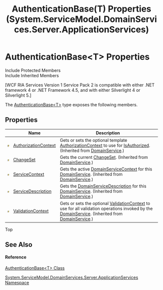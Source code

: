 ﻿---
title: AuthenticationBase(T) Properties (System.ServiceModel.DomainServices.Server.ApplicationServices)
TOCTitle: AuthenticationBase(T) Properties
ms:assetid: Properties.T:System.ServiceModel.DomainServices.Server.ApplicationServices.AuthenticationBase`1
ms:mtpsurl: https://msdn.microsoft.com/en-us/library/Ff423297(v=VS.91)
ms:contentKeyID: 28755662
ms.date: 01/27/2012
mtps_version: v=VS.91
---

# AuthenticationBase\<T\> Properties

Include Protected Members  
Include Inherited Members  

\[WCF RIA Services Version 1 Service Pack 2 is compatible with either .NET framework 4 or .NET Framework 4.5, and with either Silverlight 4 or Silverlight 5.\]

The [AuthenticationBase\<T\>](ff422449\(v=vs.91\).md) type exposes the following members.

## Properties

<table>
<thead>
<tr class="header">
<th> </th>
<th>Name</th>
<th>Description</th>
</tr>
</thead>
<tbody>
<tr class="odd">
<td><img src="images\Ff422448.protproperty(en-us,VS.91).gif" title="Protected property" alt="Protected property" /></td>
<td><a href="ff422768(v=vs.91).md">AuthorizationContext</a></td>
<td>Gets or sets the optional template <a href="ff422768(v=vs.91).md">AuthorizationContext</a> to use for <a href="ff422558(v=vs.91).md">IsAuthorized</a>. (Inherited from <a href="ff422911(v=vs.91).md">DomainService</a>.)</td>
</tr>
<tr class="even">
<td><img src="images\Ff422448.protproperty(en-us,VS.91).gif" title="Protected property" alt="Protected property" /></td>
<td><a href="ff422364(v=vs.91).md">ChangeSet</a></td>
<td>Gets the current <a href="ff422535(v=vs.91).md">ChangeSet</a>. (Inherited from <a href="ff422911(v=vs.91).md">DomainService</a>.)</td>
</tr>
<tr class="odd">
<td><img src="images\Ff422448.protproperty(en-us,VS.91).gif" title="Protected property" alt="Protected property" /></td>
<td><a href="ff422647(v=vs.91).md">ServiceContext</a></td>
<td>Gets the active <a href="ff423400(v=vs.91).md">DomainServiceContext</a> for this <a href="ff422911(v=vs.91).md">DomainService</a>. (Inherited from <a href="ff422911(v=vs.91).md">DomainService</a>.)</td>
</tr>
<tr class="even">
<td><img src="images\Ff422448.protproperty(en-us,VS.91).gif" title="Protected property" alt="Protected property" /></td>
<td><a href="ff422716(v=vs.91).md">ServiceDescription</a></td>
<td>Gets the <a href="ff422896(v=vs.91).md">DomainServiceDescription</a> for this <a href="ff422911(v=vs.91).md">DomainService</a>. (Inherited from <a href="ff422911(v=vs.91).md">DomainService</a>.)</td>
</tr>
<tr class="odd">
<td><img src="images\Ff422448.protproperty(en-us,VS.91).gif" title="Protected property" alt="Protected property" /></td>
<td><a href="ff423296(v=vs.91).md">ValidationContext</a></td>
<td>Gets or sets the optional <a href="https://msdn.microsoft.com/en-us/library/Dd382177">ValidationContext</a> to use for all validation operations invoked by the <a href="ff422911(v=vs.91).md">DomainService</a>. (Inherited from <a href="ff422911(v=vs.91).md">DomainService</a>.)</td>
</tr>
</tbody>
</table>

Top

## See Also

#### Reference

[AuthenticationBase\<T\> Class](ff422449\(v=vs.91\).md)

[System.ServiceModel.DomainServices.Server.ApplicationServices Namespace](ff422719\(v=vs.91\).md)


